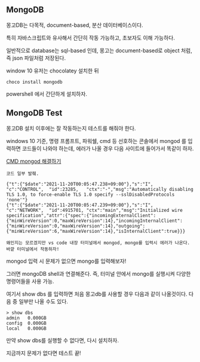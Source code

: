 ## MongoDB

몽고DB는 다목적, document-based, 분산 데이터베이스이다.

특히 자바스크립트와 유사해서 간단히 작동 가능하고, 초보자도 이해 가능하다.

일반적으로 database는 sql-based 인데, 몽고는 document-based로 object 처럼, 즉 json 파일처럼 저장된다.

window 10 유저는 chocolatey 설치한 뒤

```
choco install mongodb
```

powershell 에서 간단하게 설치하자.

## MongoDB Test

몽고DB 설치 이후에는 잘 작동하는지 테스트를 해줘야 한다.

windows 10 기준, 명령 프롬프트, 파워쉘, cmd 등 선호하는 콘솔에서 mongod 를 입력하면 코드들이 나와야 하는데, 에러가 나올 경우 다음 사이트에 들어가서 똑같이 하자.

[CMD mongod 해결하기](https://dangphongvanthanh.wordpress.com/2017/06/12/add-mongos-bin-folder-to-the-path-environment-variable/)

```
코드 일부 발췌.

{"t":{"$date":"2021-11-20T00:05:47.238+09:00"},"s":"I",  "c":"CONTROL",  "id":23285,   "ctx":"-","msg":"Automatically disabling TLS 1.0, to force-enable TLS 1.0 specify --sslDisabledProtocols 'none'"}
{"t":{"$date":"2021-11-20T00:05:47.239+09:00"},"s":"I",  "c":"NETWORK",  "id":4915701, "ctx":"main","msg":"Initialized wire specification","attr":{"spec":{"incomingExternalClient":{"minWireVersion":0,"maxWireVersion":14},"incomingInternalClient":{"minWireVersion":0,"maxWireVersion":14},"outgoing":{"minWireVersion":6,"maxWireVersion":14},"isInternalClient":true}}}
```

`왜인지는 모르겠지만 vs code 내장 터미널에서 mongod, mongo를 입력시 에러가 나온다. 바깥 터미널에서 작동하자!`

mongod 입력 시 문제가 없으면 mongo를 입력해보자!

그러면 mongoDB shell과 연결해준다. 즉, 터미널 안에서 mongo를 실행시켜 다양한 명령어들을 사용 가능.

여기서 show dbs 를 입력하면 처음 몽고db를 사용할 경우 다음과 같이 나올것이다. 다음 중 일부만 나올 수도 있다.

```
> show dbs
admin   0.000GB
config  0.000GB
local   0.000GB
```

만약 show dbs를 실행할 수 없다면, 다시 설치하자.

지금까지 문제가 없다면 테스트 끝!
